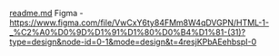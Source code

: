 [readme.md](https://github.com/daraklykova/nerdsssss/files/14647423/readme.md)
Figma - https://www.figma.com/file/VwCxY6ty84FMm8W4qDVGPN/HTML-1-_%C2%A0%D0%9D%D1%91%D1%80%D0%B4%D1%81-(31)?type=design&node-id=0-1&mode=design&t=4resjKPbAEehbspI-0
